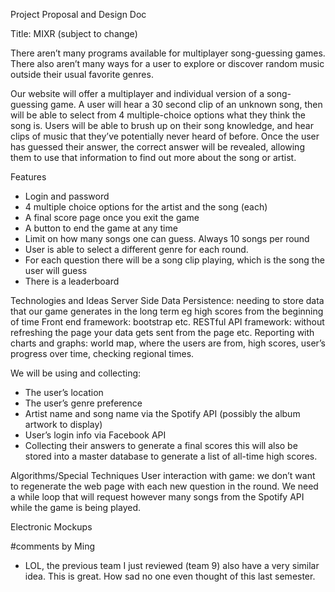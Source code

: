 Project Proposal and Design Doc

Title: MIXR (subject to change) 

There aren’t many programs available for multiplayer song-guessing games. There also aren’t many ways for a user to explore or discover random music outside their usual favorite genres. 

Our website will offer a multiplayer and individual version of a song-guessing game. A user will hear a 30 second clip of an unknown song, then will be able to select from 4 multiple-choice options what they think the song is. Users will be able to brush up on their song knowledge, and hear clips of music that they’ve potentially never heard of before. Once the user has guessed their answer, the correct answer will be revealed, allowing them to use that information to find out more about the song or artist.

Features
- Login and password
- 4 multiple choice options for the artist and the song (each)
- A final score page once you exit the game
- A button to end the game at any time
- Limit on how many songs one can guess. Always 10 songs per round
- User is able to select a different genre for each round. 
- For each question there will be a song clip playing, which is the song the user will guess
- There is a leaderboard

Technologies and Ideas
Server Side Data Persistence: needing to store data that our game generates in the long term eg high scores from the beginning of time
Front end framework: bootstrap etc. 
RESTful API framework: without refreshing the page your data gets sent from the page etc. 
Reporting with charts and graphs: world map, where the users are from, high scores, user’s progress over time, checking regional times. 

We will be using and collecting:
- The user’s location
- The user’s genre preference
- Artist name and song name via the Spotify API (possibly the album artwork to display)
- User’s login info via Facebook API
- Collecting their answers to generate a final scores this will also be stored into a master database to generate a list of all-time high scores. 


Algorithms/Special Techniques
User interaction with game: we don’t want to regenerate the web page with each new question in the round. We need a while loop that will request however many songs from the Spotify API while the game is being played.

Electronic Mockups

#comments by Ming
* LOL, the previous team I just reviewed (team 9) also have a very similar idea. This is great. How sad no one even thought of this last semester.
